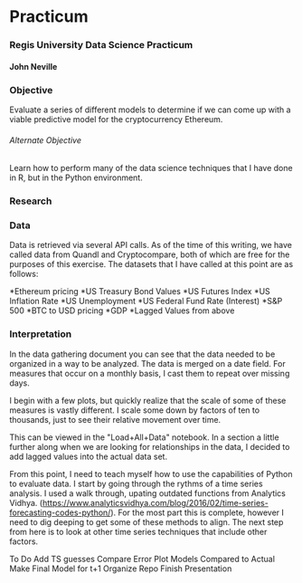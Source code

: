# Practicum
### Regis University Data Science Practicum

#### John Neville

### Objective

Evaluate a series of different models to determine if we can come up with a viable predictive model for the cryptocurrency Ethereum.

###### Alternate Objective
 
Learn how to perform many of the data science techniques that I have done in R, but in the Python environment.

### Research


### Data 

Data is retrieved via several API calls.
As of the time of this writing, we have called data from Quandl and Cryptocompare, both of which are free for the purposes of this exercise.
The datasets that I have called at this point are as follows:

*Ethereum pricing
*US Treasury Bond Values
*US Futures Index
*US Inflation Rate
*US Unemployment
*US Federal Fund Rate (Interest)
*S&P 500
*BTC to USD pricing
*GDP
*Lagged Values from above

### Interpretation

In the data gathering document you can see that the data needed to be organized in a way to be analyzed.
The data is merged on a date field.  For measures that occur on a monthly basis, I cast them to repeat over missing days.

I begin with a few plots, but quickly realize that the scale of some of these measures is vastly different.  I scale some down by factors of ten to thousands, just to see their relative movement over time.

This can be viewed in the  "Load+All+Data" notebook.
In a section a little further along when we are looking for relationships in the data, I decided to add lagged values into the actual data set. 

From this point, I need to teach myself how to use the capabilities of Python to evaluate data.
I start by going through the rythms of a time series analysis.  I used a walk through, upating outdated functions from Analytics Vidhya.
(https://www.analyticsvidhya.com/blog/2016/02/time-series-forecasting-codes-python/).  For the most part this is complete, however I need to dig deeping to get some of these methods to align.
The next step from here is to look at other time series techniques that include other factors.


To Do
Add TS guesses
Compare Error
Plot Models Compared to Actual
Make Final Model for t+1
Organize Repo
Finish Presentation



